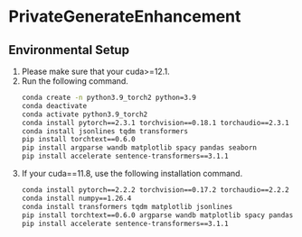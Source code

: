 # PrivateGenerateEnhancement

## Environmental Setup
1. Please make sure that your cuda>=12.1.
2. Run the following command.
    ```bash
    conda create -n python3.9_torch2 python=3.9
    conda deactivate
    conda activate python3.9_torch2
    conda install pytorch==2.3.1 torchvision==0.18.1 torchaudio==2.3.1 pytorch-cuda=12.1 -c pytorch -c nvidia
    conda install jsonlines tqdm transformers
    pip install torchtext==0.6.0 
    pip install argparse wandb matplotlib spacy pandas seaborn
    pip install accelerate sentence-transformers==3.1.1
    ```
3. If your cuda==11.8, use the following installation command.
    ```bash
    conda install pytorch==2.2.2 torchvision==0.17.2 torchaudio==2.2.2 pytorch-cuda=11.8 -c pytorch -c nvidia # or use "pip install torch==2.2.2 torchvision==0.17.2 torchaudio==2.2.2 --index-url https://download.pytorch.org/whl/cu118" to install from pip
    conda install numpy==1.26.4
    conda install transformers tqdm matplotlib jsonlines
    pip install torchtext==0.6.0 argparse wandb matplotlib spacy pandas seaborn
    pip install accelerate sentence-transformers==3.1.1
    ```